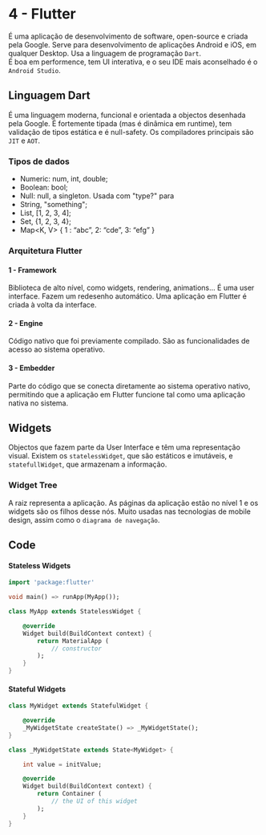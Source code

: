 # 4 - Flutter

É uma aplicação de desenvolvimento de software, open-source e criada pela Google. Serve para desenvolvimento de aplicações Android e iOS, em qualquer Desktop. Usa a linguagem de programação `Dart`. <br>
É boa em performence, tem UI interativa, e o seu IDE mais aconselhado é o `Android Studio`.

## Linguagem Dart

É uma linguagem moderna, funcional e orientada a objectos desenhada pela Google. É fortemente tipada (mas é dinâmica em runtime), tem validação de tipos estática e é null-safety. Os compiladores principais são `JIT` e `AOT`.

### Tipos de dados

- Numeric: num, int, double;
- Boolean: bool;
- Null: null, a singleton. Usada com "type?" para 
- String, "something";
- List<T>, [1, 2, 3, 4];
- Set<T>, {1, 2, 3, 4};
- Map<K, V> { 1 : “abc”, 2: “cde”, 3: “efg” }

### Arquitetura Flutter

#### 1 - Framework

Biblioteca de alto nível, como widgets, rendering, animations... É uma user interface. Fazem um redesenho automático. Uma aplicação em Flutter é criada à volta da interface.

#### 2 - Engine

Código nativo que foi previamente compilado. São as funcionalidades de acesso ao sistema operativo. 

#### 3 - Embedder

Parte do código que se conecta diretamente ao sistema operativo nativo, permitindo que a aplicação em Flutter funcione tal como uma aplicação nativa no sistema.

## Widgets

Objectos que fazem parte da User Interface e têm uma representação visual. Existem os `statelessWidget`, que são estáticos e imutáveis, e `statefullWidget`, que armazenam a informação.

### Widget Tree

A raiz representa a aplicação. As páginas da aplicação estão no nível 1 e os widgets são os filhos desse nós. Muito usadas nas tecnologias de mobile design, assim como o `diagrama de navegação`.

## Code

#### Stateless Widgets

```dart
import 'package:flutter'

void main() => runApp(MyApp());

class MyApp extends StatelessWidget {

    @override
    Widget build(BuildContext context) {
        return MaterialApp (
            // constructor
        );
    }
}
```

#### Stateful Widgets

```dart
class MyWidget extends StatefulWidget {

    @override
    _MyWidgetState createState() => _MyWidgetState();
}

class _MyWidgetState extends State<MyWidget> {

    int value = initValue;

    @override
    Widget build(BuildContext context) {
        return Container (
            // the UI of this widget
        );
    }
}
```